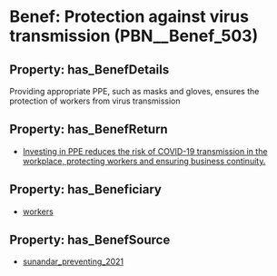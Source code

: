 # Benef: __Protection against virus transmission__ (PBN__Benef_503)

## Property: has_BenefDetails

Providing appropriate PPE, such as masks and gloves, ensures the protection of workers from virus transmission

## Property: has_BenefReturn

* [Investing in PPE reduces the risk of COVID-19 transmission in the workplace, protecting workers and ensuring business continuity.](../BenefReturn/PBN__BenefReturn_547)

## Property: has_Beneficiary

* [workers](../Stakeholder/PBN__Stakeholder_128)

## Property: has_BenefSource

* [sunandar_preventing_2021](../Article/PBN__Article_102)

